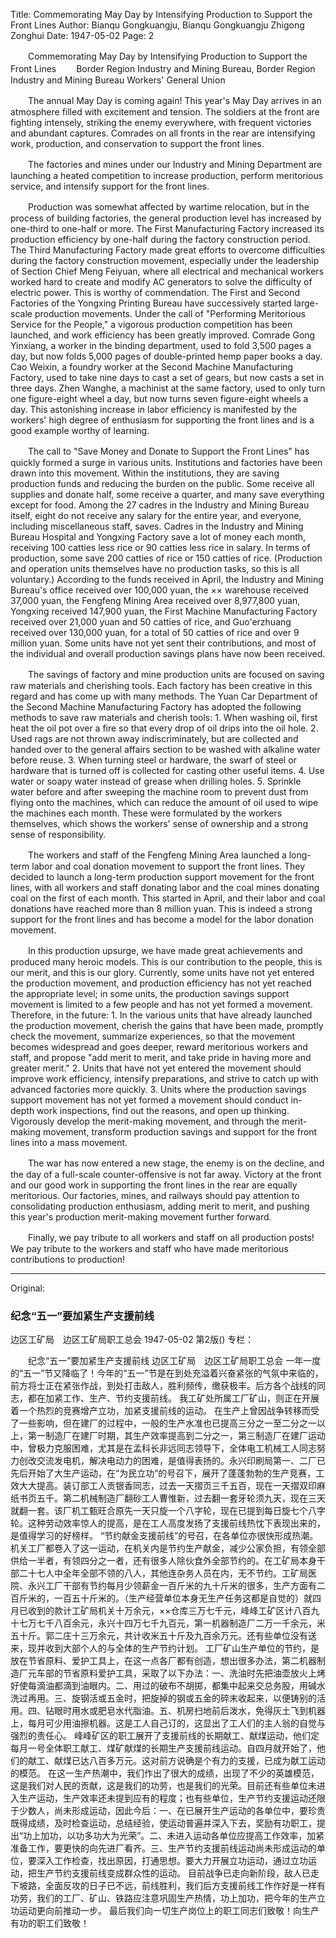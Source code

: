 Title: Commemorating May Day by Intensifying Production to Support the Front Lines
Author: Bianqu Gongkuangju, Bianqu Gongkuangju Zhigong Zonghui
Date: 1947-05-02
Page: 2

　　Commemorating May Day by Intensifying Production to Support the Front Lines
　　Border Region Industry and Mining Bureau, Border Region Industry and Mining Bureau Workers' General Union

　　The annual May Day is coming again! This year's May Day arrives in an atmosphere filled with excitement and tension. The soldiers at the front are fighting intensely, striking the enemy everywhere, with frequent victories and abundant captures. Comrades on all fronts in the rear are intensifying work, production, and conservation to support the front lines.

　　The factories and mines under our Industry and Mining Department are launching a heated competition to increase production, perform meritorious service, and intensify support for the front lines.

　　Production was somewhat affected by wartime relocation, but in the process of building factories, the general production level has increased by one-third to one-half or more. The First Manufacturing Factory increased its production efficiency by one-half during the factory construction period. The Third Manufacturing Factory made great efforts to overcome difficulties during the factory construction movement, especially under the leadership of Section Chief Meng Feiyuan, where all electrical and mechanical workers worked hard to create and modify AC generators to solve the difficulty of electric power. This is worthy of commendation. The First and Second Factories of the Yongxing Printing Bureau have successively started large-scale production movements. Under the call of "Performing Meritorious Service for the People," a vigorous production competition has been launched, and work efficiency has been greatly improved. Comrade Gong Yinxiang, a worker in the binding department, used to fold 3,500 pages a day, but now folds 5,000 pages of double-printed hemp paper books a day. Cao Weixin, a foundry worker at the Second Machine Manufacturing Factory, used to take nine days to cast a set of gears, but now casts a set in three days. Zhen Wanghe, a machinist at the same factory, used to only turn one figure-eight wheel a day, but now turns seven figure-eight wheels a day. This astonishing increase in labor efficiency is manifested by the workers' high degree of enthusiasm for supporting the front lines and is a good example worthy of learning.

　　The call to "Save Money and Donate to Support the Front Lines" has quickly formed a surge in various units. Institutions and factories have been drawn into this movement. Within the institutions, they are saving production funds and reducing the burden on the public. Some receive all supplies and donate half, some receive a quarter, and many save everything except for food. Among the 27 cadres in the Industry and Mining Bureau itself, eight do not receive any salary for the entire year, and everyone, including miscellaneous staff, saves. Cadres in the Industry and Mining Bureau Hospital and Yongxing Factory save a lot of money each month, receiving 100 catties less rice or 90 catties less rice in salary. In terms of production, some save 200 catties of rice or 150 catties of rice. (Production and operation units themselves have no production tasks, so this is all voluntary.) According to the funds received in April, the Industry and Mining Bureau's office received over 100,000 yuan, the ×× warehouse received 37,000 yuan, the Fengfeng Mining Area received over 8,977,800 yuan, Yongxing received 147,900 yuan, the First Machine Manufacturing Factory received over 21,000 yuan and 50 catties of rice, and Guo'erzhuang received over 130,000 yuan, for a total of 50 catties of rice and over 9 million yuan. Some units have not yet sent their contributions, and most of the individual and overall production savings plans have now been received.

　　The savings of factory and mine production units are focused on saving raw materials and cherishing tools. Each factory has been creative in this regard and has come up with many methods. The Yuan Car Department of the Second Machine Manufacturing Factory has adopted the following methods to save raw materials and cherish tools: 1. When washing oil, first heat the oil pot over a fire so that every drop of oil drips into the oil hole. 2. Used rags are not thrown away indiscriminately, but are collected and handed over to the general affairs section to be washed with alkaline water before reuse. 3. When turning steel or hardware, the swarf of steel or hardware that is turned off is collected for casting other useful items. 4. Use water or soapy water instead of grease when drilling holes. 5. Sprinkle water before and after sweeping the machine room to prevent dust from flying onto the machines, which can reduce the amount of oil used to wipe the machines each month. These were formulated by the workers themselves, which shows the workers' sense of ownership and a strong sense of responsibility.

　　The workers and staff of the Fengfeng Mining Area launched a long-term labor and coal donation movement to support the front lines. They decided to launch a long-term production support movement for the front lines, with all workers and staff donating labor and the coal mines donating coal on the first of each month. This started in April, and their labor and coal donations have reached more than 8 million yuan. This is indeed a strong support for the front lines and has become a model for the labor donation movement.

　　In this production upsurge, we have made great achievements and produced many heroic models. This is our contribution to the people, this is our merit, and this is our glory. Currently, some units have not yet entered the production movement, and production efficiency has not yet reached the appropriate level; in some units, the production savings support movement is limited to a few people and has not yet formed a movement. Therefore, in the future: 1. In the various units that have already launched the production movement, cherish the gains that have been made, promptly check the movement, summarize experiences, so that the movement becomes widespread and goes deeper, reward meritorious workers and staff, and propose "add merit to merit, and take pride in having more and greater merit." 2. Units that have not yet entered the movement should improve work efficiency, intensify preparations, and strive to catch up with advanced factories more quickly. 3. Units where the production savings support movement has not yet formed a movement should conduct in-depth work inspections, find out the reasons, and open up thinking. Vigorously develop the merit-making movement, and through the merit-making movement, transform production savings and support for the front lines into a mass movement.

　　The war has now entered a new stage, the enemy is on the decline, and the day of a full-scale counter-offensive is not far away. Victory at the front and our good work in supporting the front lines in the rear are equally meritorious. Our factories, mines, and railways should pay attention to consolidating production enthusiasm, adding merit to merit, and pushing this year's production merit-making movement further forward.

　　Finally, we pay tribute to all workers and staff on all production posts! We pay tribute to the workers and staff who have made meritorious contributions to production!



<hr /> 

Original: 


### 纪念“五一”要加紧生产支援前线
边区工矿局　边区工矿局职工总会
1947-05-02
第2版()
专栏：

　　纪念“五一”要加紧生产支援前线
    边区工矿局　边区工矿局职工总会
    一年一度的“五一”节又降临了！今年的“五一”节是在到处充溢着兴奋紧张的气氛中来临的，前方将士正在紧张作战，到处打击敌人，胜利频传，缴获极丰。后方各个战线的同志，都在加紧工作、生产、节约支援前线。
    我工矿处所属工厂矿山，则正在开展着一个热烈的竞赛增产立功，加紧支援前线的运动。
    在生产上曾因战争转移而受了一些影响，但在建厂的过程中，一般的生产水准也已提高三分之一至二分之一以上，第一制造厂在建厂时期，其生产效率提高到二分之一，第三制造厂在建厂运动中，曾极力克服困难，尤其是在孟科长非远同志领导下，全体电工机械工人同志努力创改交流发电机，解决电动力的困难，是值得表扬的。永兴印刷局第一、二厂已先后开始了大生产运动，在“为民立功”的号召下，展开了蓬蓬勃勃的生产竞赛，工效大大提高。装订部工人贡银香同志，过去一天摺页三千五百，现在一天摺双印麻纸书页五千。第二机械制造厂翻砂工人曹惟新，过去翻一套牙轮须九天，现在三天就翻一套。该厂机工甄旺合原先一天只旋一个八字轮，现在已提到每日旋七个八字轮。这种劳动效率惊人的提高，是在工人高度发扬了支援前线热忱下表现出来的，是值得学习的好榜样。
    “节约献金支援前线”的号召，在各单位亦很快形成热潮。机关工厂都卷入了这一运动，在机关内是节约生产献金，减少公家负担，有领全部供给一半者，有领四分之一者，还有很多人除伙食外全部节约的。在工矿局本身干部二十七人中全年全部不领的八人，其他连杂务人员在内，无不节约。工矿局医院、永兴工厂干部有节约每月少领薪金一百斤米的九十斤米的很多，生产方面有二百斤米的，一百五十斤米的。（生产经营单位本身无生产任务这都是自觉的）就四月已收到的款计工矿局机关十万余元，××仓库三万七千元，峰峰工矿区计八百九十七万七千八百余元，永兴十四万七千九百元，第一机器制造厂二万一千余元，米五十斤。郭二庄十三万余元，共计收米五十斤及九百余万元。还有些单位没有送来，现并收到大部个人的与全体的生产节约计划。
    工厂矿山生产单位的节约，是放在节省原料、爱护工具上，在这一点各厂都有创造，想出很多办法，第二机器制造厂元车部的节省原料爱护工具，采取了以下办法：一、洗油时先把油壶放火上烤好使每滴油都滴到油眼内。二、用过的破布不胡掷，都集中起来交总务股，用碱水洗过再用。三、旋钢活或五金时，把旋掉的钢或五金的碎末收起来，以便铸别的活用。四、钻眼时用水或肥皂水代脂油。五、机房扫地前后泼水，免得灰土飞到机器上，每月可少用油擦机器。这是工人自己订的，这显出了工人们的主人翁的自觉与强烈的责任心。
    峰峰矿区的职工展开了支援前线的长期献工、献煤运动，他们定每月一号全体职工献工、煤矿献煤的长期生产支援前线运动。自四月就开始了，他们的献工、献煤已达八百多万元。这对前方说确是个有力的支援，已成为献工运动的模范。
    在这一生产热潮中，我们作出了很大的成绩，出现了不少的英雄模范，这是我们对人民的贡献，这是我们的功劳，也是我们的光荣。目前还有些单位未进入生产运动，生产效率还未提到应有的程度；也有些单位，生产节约支援运动还限于少数人，尚未形成运动，因此今后：一、在已展开生产运动的各单位中，要珍贵既得成绩，及时检查运动，总结经验，使运动普遍并深入下去，奖励有功职工，提出“功上加功，以功多功大为光荣”。二、未进入运动各单位应提高工作效率，加紧准备工作，要更快的向先进厂看齐。三、生产节约支援前线运动尚未形成运动的单位，要深入工作检查，找出原因，打通思想。要大力开展立功运动，通过立功运动，把生产节约支援前线变成群众性的运动。
    目前战争已走向新阶段，敌人已走下坡路，全面反攻的日子已不远，前线胜利，我们后方支援前线工作作好是一样有功劳，我们的工厂、矿山、铁路应注意巩固生产热情，功上加功，把今年的生产立功运动更向前推动一步。
    最后我们向一切生产岗位上的职工同志们致敬！向生产有功的职工们致敬！
